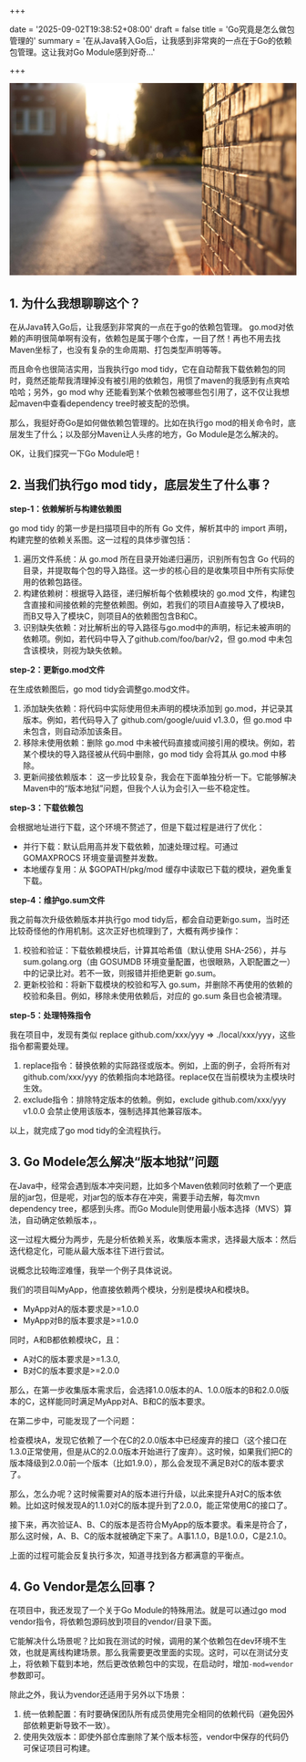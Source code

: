 
+++

date = '2025-09-02T19:38:52+08:00'
draft = false
title = 'Go究竟是怎么做包管理的'
summary = '在从Java转入Go后，让我感到非常爽的一点在于Go的依赖包管理。这让我对Go Module感到好奇...'


+++


![](cover.jpg)


## 1. 为什么我想聊聊这个？
在从Java转入Go后，让我感到非常爽的一点在于go的依赖包管理。
go.mod对依赖的声明很简单啊有没有，依赖包是属于哪个仓库，一目了然！再也不用去找Maven坐标了，也没有复杂的生命周期、打包类型声明等等。

而且命令也很简洁实用，当我执行go mod tidy，它在自动帮我下载依赖包的同时，竟然还能帮我清理掉没有被引用的依赖包，用惯了maven的我感到有点爽哈哈哈；另外，go mod why 还能看到某个依赖包被哪些包引用了，这不仅让我想起maven中查看dependency tree时被支配的恐惧。

那么，我挺好奇Go是如何做依赖包管理的。比如在执行go mod的相关命令时，底层发生了什么；以及部分Maven让人头疼的地方，Go Module是怎么解决的。

OK，让我们探究一下Go Module吧！


## 2. 当我们执行go mod tidy，底层发生了什么事？

**step-1：依赖解析与构建依赖图**

go mod tidy 的第一步是扫描项目中的所有 Go 文件，解析其中的 import 声明，构建完整的依赖关系图。这一过程的具体步骤包括：
1. 遍历文件系统：从 go.mod 所在目录开始递归遍历，识别所有包含 Go 代码的目录，并提取每个包的导入路径。这一步的核心目的是收集项目中所有实际使用的依赖包路径。
2. 构建依赖树：根据导入路径，递归解析每个依赖模块的 go.mod 文件，构建包含直接和间接依赖的完整依赖图。例如，若我们的项目A直接导入了模块B，而B又导入了模块C，则项目A的依赖图包含B和C。
3. 识别缺失依赖：对比解析出的导入路径与go.mod中的声明，标记未被声明的依赖项。例如，若代码中导入了github.com/foo/bar/v2，但 go.mod 中未包含该模块，则视为缺失依赖。

**step-2：更新go.mod文件**

在生成依赖图后，go mod tidy会调整go.mod文件。
1. 添加缺失依赖：将代码中实际使用但未声明的模块添加到 go.mod，并记录其版本。例如，若代码导入了 github.com/google/uuid v1.3.0，但 go.mod 中未包含，则自动添加该条目。
2. 移除未使用依赖：删除 go.mod 中未被代码直接或间接引用的模块。例如，若某个模块的导入路径被从代码中删除，go mod tidy 会将其从 go.mod 中移除。
3. 更新间接依赖版本： 这一步比较复杂，我会在下面单独分析一下。它能够解决Maven中的“版本地狱”问题，但我个人认为会引入一些不稳定性。

**step-3：下载依赖包**

会根据地址进行下载，这个环境不赘述了，但是下载过程是进行了优化：
- 并行下载：默认启用高并发下载依赖，加速处理过程。可通过 GOMAXPROCS 环境变量调整并发数。
- 本地缓存复用：从 $GOPATH/pkg/mod 缓存中读取已下载的模块，避免重复下载。

**step-4：维护go.sum文件**

我之前每次升级依赖版本并执行go mod tidy后，都会自动更新go.sum，当时还比较奇怪他的作用机制。这次正好也梳理到了，大概有两步操作：
1. 校验和验证：下载依赖模块后，计算其哈希值（默认使用 SHA-256），并与 sum.golang.org（由 GOSUMDB 环境变量配置，也很眼熟，入职配置之一）中的记录比对。若不一致，则报错并拒绝更新 go.sum。
2. 更新校验和：将新下载模块的校验和写入 go.sum，并删除不再使用的依赖的校验和条目。例如，移除未使用依赖后，对应的 go.sum 条目也会被清理。

**step-5：处理特殊指令**

我在项目中，发现有类似 replace github.com/xxx/yyy => ./local/xxx/yyy，这些指令都需要处理。
1. replace指令：替换依赖的实际路径或版本。例如，上面的例子，会将所有对 github.com/xxx/yyy 的依赖指向本地路径。replace仅在当前模块为主模块时生效。
2. exclude指令：排除特定版本的依赖。例如，exclude github.com/xxx/yyy v1.0.0 会禁止使用该版本，强制选择其他兼容版本。

以上，就完成了go mod tidy的全流程执行。


## 3. Go Modele怎么解决“版本地狱”问题
在Java中，经常会遇到版本冲突问题，比如多个Maven依赖同时依赖了一个更底层的jar包，但是呢，对jar包的版本存在冲突，需要手动去解，每次mvn dependency tree，都感到头疼。而Go Module则使用最小版本选择（MVS）算法，自动确定依赖版本，。

这一过程大概分为两步，先是分析依赖关系，收集版本需求，选择最大版本：然后迭代稳定化，可能从最大版本往下进行尝试。

说概念比较晦涩难懂，我举一个例子具体说说。

我们的项目叫MyApp，他直接依赖两个模块，分别是模块A和模块B。
- MyApp对A的版本要求是>=1.0.0
- MyApp对B的版本要求是>=1.0.0

同时，A和B都依赖模块C，且：
- A对C的版本要求是>=1.3.0, 
- B对C的版本要求是>=2.0.0

那么，在第一步收集版本需求后，会选择1.0.0版本的A、1.0.0版本的B和2.0.0版本的C，这样能同时满足MyApp对A、B和C的版本要求。

在第二步中，可能发现了一个问题：

检查模块A，发现它依赖了一个在C的2.0.0版本中已经废弃的接口（这个接口在1.3.0正常使用，但是从C的2.0.0版本开始进行了废弃）。这时候，如果我们把C的版本降级到2.0.0前一个版本（比如1.9.0），那么会发现不满足B对C的版本要求了。

那么，怎么办呢？这时候需要对A的版本进行升级，以此来提升A对C的版本依赖。比如这时候发现A的1.1.0对C的版本提升到了2.0.0，能正常使用C的接口了。

接下来，再次验证A、B、C的版本是否符合MyApp的版本要求。看来是符合了，那么这时候，A、B、C的版本就被确定下来了。A事1.1.0，B是1.0.0，C是2.1.0。

上面的过程可能会反复执行多次，知道寻找到各方都满意的平衡点。


## 4. Go Vendor是怎么回事？
在项目中，我还发现了一个关于Go Module的特殊用法。就是可以通过go mod vendor指令，将依赖包源码放到项目的vendor/目录下面。

它能解决什么场景呢？比如我在测试的时候，调用的某个依赖包在dev环境不生效，也就是离线构建场景。那么我需要更改里面的实现。这时，可以在测试分支上，将依赖下载到本地，然后更改依赖包中的实现，在启动时，增加`-mod=vendor`参数即可。

除此之外，我认为vendor还适用于另外以下场景：
1. 统一依赖配置：有时要确保团队所有成员使用完全相同的依赖代码（避免因外部依赖更新导致不一致）。
2. 使用失效版本：即使外部仓库删除了某个版本标签，vendor中保存的代码仍可保证项目可构建。
